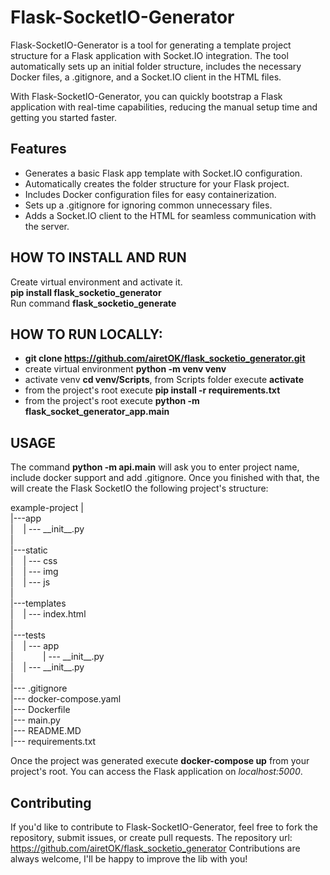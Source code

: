 # Flask-SocketIO-Generator
Flask-SocketIO-Generator is a tool for generating a template project structure for a Flask application with Socket.IO integration. The tool automatically sets up an initial folder structure, includes the necessary Docker files, a .gitignore, and a Socket.IO client in the HTML files.

With Flask-SocketIO-Generator, you can quickly bootstrap a Flask application with real-time capabilities, reducing the manual setup time and getting you started faster.

## Features
- Generates a basic Flask app template with Socket.IO configuration.
- Automatically creates the folder structure for your Flask project.
- Includes Docker configuration files for easy containerization.
- Sets up a .gitignore for ignoring common unnecessary files.
- Adds a Socket.IO client to the HTML for seamless communication with the server.

## HOW TO INSTALL AND RUN
Create virtual environment and activate it.  
**pip install flask_socketio_generator**  
Run command **flask_socketio_generate**

## HOW TO RUN LOCALLY:
- **git clone https://github.com/airetOK/flask_socketio_generator.git**
- create virtual environment **python -m venv venv**
- activate venv **cd venv/Scripts**, from Scripts folder execute **activate**
- from the project's root execute **pip install -r requirements.txt**
- from the project's root execute **python -m flask_socket_generator_app.main**

## USAGE
The command **python -m api.main** will ask you to enter project name, include docker support and add .gitignore.
Once you finished with that, the will create the Flask SocketIO the following project's structure:

example-project
|  
|---app  
|&nbsp;&nbsp;&nbsp;&nbsp;|  ---   \_\_init\_\_.py  
|  
|---static  
|&nbsp;&nbsp;&nbsp;&nbsp;|  ---   css  
|&nbsp;&nbsp;&nbsp;&nbsp;|  ---   img  
|&nbsp;&nbsp;&nbsp;&nbsp;|  ---   js  
|  
|---templates  
|&nbsp;&nbsp;&nbsp;&nbsp;|  ---   index.html  
|  
|---tests  
|&nbsp;&nbsp;&nbsp;&nbsp;|  ---   app  
|&nbsp;&nbsp;&nbsp;&nbsp;&nbsp;&nbsp;&nbsp;&nbsp;&nbsp;&nbsp;&nbsp;&nbsp;|  ---   \_\_init\_\_.py  
|&nbsp;&nbsp;&nbsp;&nbsp;|  ---   \_\_init\_\_.py  
|  
|---   .gitignore  
|---   docker-compose.yaml  
|---   Dockerfile  
|---   main.py  
|---   README.MD  
|---   requirements.txt  

Once the project was generated execute **docker-compose up** from your project's root. You can access the Flask application on *localhost:5000*.

## Contributing
If you'd like to contribute to Flask-SocketIO-Generator, feel free to fork the repository, submit issues, or create pull requests. 
The repository url: https://github.com/airetOK/flask_socketio_generator
Contributions are always welcome, I'll be happy to improve the lib with you!
